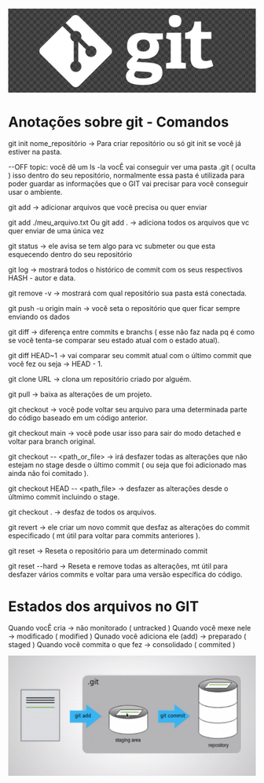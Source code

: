 !["Logo git"](./logo_git.png)
# Anotações sobre git - Comandos

git init nome_repositório -> Para criar repositório ou só git init se você já estiver na pasta.

--OFF topic: você dê um ls -la vocÊ vai conseguir ver uma pasta .git ( oculta ) isso dentro do seu repositório, normalmente essa pasta é 
utilizada para poder guardar as informações que o GIT vai precisar para você conseguir usar o ambiente.

git add -> adicionar arquivos que você precisa ou quer enviar

git add ./meu_arquivo.txt Ou git add . -> adiciona todos os arquivos que vc quer enviar de uma única vez

git status -> ele avisa se tem algo para vc submeter ou que esta esquecendo dentro do seu repositório

git log -> mostrará todos o histórico de commit com os seus respectivos HASH - autor e data.

git remove -v -> mostrará com qual repositório sua pasta está conectada.

git push -u origin main -> você seta o repositório que quer ficar sempre enviando os dados 

git diff -> diferença entre commits e branchs ( esse não faz nada pq é como se você tenta-se comparar seu estado atual com o estado atual).

git diff HEAD~1 -> vai comparar seu commit atual com o último commit que você fez ou seja -> HEAD - 1. 

git clone URL -> clona um repositório criado por alguém.

git pull -> baixa as alterações de um projeto.

git checkout <commit> <file> ->  você pode voltar seu arquivo para uma determinada parte do código baseado em um código anterior.

git checkout main -> você pode usar isso para sair do modo detached e voltar para branch original.

git checkout -- <path_or_file> -> irá desfazer todas as alterações que não estejam no stage desde o último commit ( ou seja que foi adicionado
mas ainda não foi comitado ).

git checkout HEAD -- <path_file> -> desfazer as alterações desde o últmimo commit incluindo o stage.

git checkout . -> desfaz de todos os arquivos.

git revert <commit> -> ele criar um novo commit que desfaz as alterações do commit especificado ( mt útil para voltar para commits anteriores ).

git reset <commit> -> Reseta o repositório para um determinado commit

git reset --hard <commit> -> Reseta e remove todas as alterações, mt útil para desfazer vários commits e voltar para uma versão 
específica do código.

# Estados dos arquivos no GIT

Quando vocÊ cria -> não monitorado ( untracked )
Quando você mexe nele -> modificado ( modified )
Qunado você adiciona ele (add) -> preparado ( staged )
Quando você commita o que fez -> consolidado ( commited ) 

![Work flow state](./work_flow_state.png)

